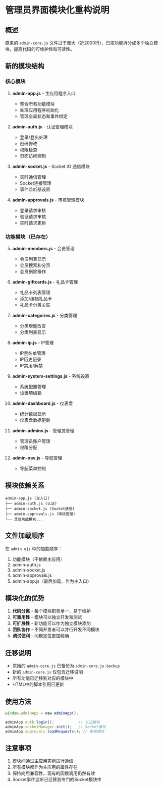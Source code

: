 # 管理员界面模块化重构说明

## 概述

原来的 `admin-core.js` 文件过于庞大（近2000行），已按功能拆分成多个独立模块，提高代码的可维护性和可读性。

## 新的模块结构

### 核心模块

1. **admin-app.js** - 主应用程序入口
   - 整合所有功能模块
   - 处理应用程序初始化
   - 管理全局状态和事件绑定

2. **admin-auth.js** - 认证管理模块
   - 登录/登出处理
   - 密码修改
   - 权限检查
   - 页面访问控制

3. **admin-socket.js** - Socket.IO 通信模块
   - 实时通信管理
   - Socket连接管理
   - 事件监听器设置

4. **admin-approvals.js** - 审核管理模块
   - 登录请求审核
   - 验证请求审核
   - 实时请求更新

### 功能模块（已存在）

5. **admin-members.js** - 会员管理
   - 会员列表显示
   - 会员搜索和分页
   - 会员删除操作

6. **admin-giftcards.js** - 礼品卡管理
   - 礼品卡列表管理
   - 添加/编辑礼品卡
   - 礼品卡分类关联

7. **admin-categories.js** - 分类管理
   - 分类增删改查
   - 分类列表显示

8. **admin-ip.js** - IP管理
   - IP黑名单管理
   - IP历史记录
   - IP禁用/解禁

9. **admin-system-settings.js** - 系统设置
   - 系统配置管理
   - 设置项编辑

10. **admin-dashboard.js** - 仪表盘
    - 统计数据显示
    - 仪表盘数据更新

11. **admin-admins.js** - 管理员管理
    - 管理员账户管理
    - 权限分配

12. **admin-nav.js** - 导航管理
    - 导航菜单控制

## 模块依赖关系

```
admin-app.js (主入口)
├── admin-auth.js (认证)
├── admin-socket.js (Socket通信)
├── admin-approvals.js (审核管理)
└── 其他功能模块...
```

## 文件加载顺序

在 `admin.ejs` 中的加载顺序：

1. 功能模块（不依赖主应用）
2. admin-auth.js
3. admin-socket.js  
4. admin-approvals.js
5. admin-app.js（最后加载，作为主入口）

## 模块化的优势

1. **代码分离** - 每个模块职责单一，易于维护
2. **可重用性** - 模块可以独立开发和测试
3. **可扩展性** - 新功能可以作为独立模块添加
4. **团队协作** - 不同开发者可以并行开发不同模块
5. **调试便利** - 问题定位更加精确

## 迁移说明

- 原始的 `admin-core.js` 已备份为 `admin-core.js.backup`
- 新的 `admin-core.js` 仅包含迁移说明
- 所有功能已迁移到对应的模块中
- HTML中的脚本引用已更新

## 使用方法

```javascript
window.adminApp = new AdminApp();

adminApp.auth.login();           // 认证模块
adminApp.socketManager.init();   // Socket模块
adminApp.approvals.loadRequests(); // 审核模块
```

## 注意事项

1. 模块间通过主应用实例进行通信
2. 所有模块都作为主应用的属性存在
3. 保持向后兼容性，现有的函数调用仍然有效
4. Socket事件监听已迁移到专门的Socket模块中